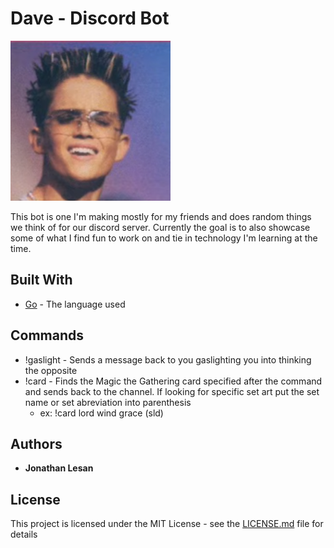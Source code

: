 # Dave - Discord Bot 

![Dave](https://github.com/jonathan-lesan/dave-bot/blob/add-image/static/Dave.png?raw=true)

This bot is one I'm making mostly for my friends and does random things we think of for our discord server. Currently the goal is to also showcase some of what I find fun to work on and tie in technology I'm learning at the time. 

## Built With

* [Go](https://go.dev/) - The language used

## Commands

* !gaslight - Sends a message back to you gaslighting you into thinking the opposite
* !card - Finds the Magic the Gathering card specified after the command and sends back to the channel. If looking for specific set art put the set name or set abreviation into parenthesis 
    * ex: !card lord wind grace (sld)

## Authors

* **Jonathan Lesan** 

## License

This project is licensed under the MIT License - see the [LICENSE.md](LICENSE.md) file for details

